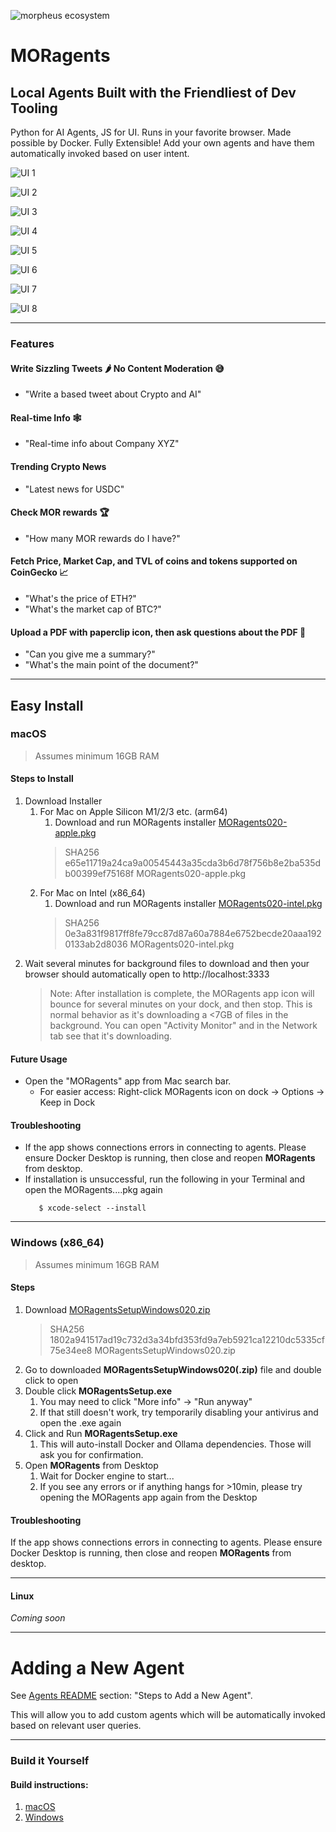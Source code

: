 ![morpheus ecosystem](images/morpheus-ecosystem@3x_green.png)
# MORagents

## Local Agents Built with the Friendliest of Dev Tooling
Python for AI Agents, JS for UI. Runs in your favorite browser. Made possible by Docker.
Fully Extensible! Add your own agents and have them automatically invoked based on user intent.

![UI 1](images/gasless-usdc-base-agent.png)

![UI 2](images/dca-strategy-agent.png)

![UI 3](images/image-generator.png)

![UI 4](images/tweet_sizzler.png)

![UI 5](images/real-time-info.png)

![UI 6](images/mor_rewards.png)

![UI 7](images/price-fetcher-realtime-news.png)

![UI 8](images/moragents_chatpdf.png)

---

### Features
#### Write Sizzling Tweets 🌶️ No Content Moderation 😅
  - "Write a based tweet about Crypto and AI"
#### Real-time Info 🕸️
  - "Real-time info about Company XYZ"
#### Trending Crypto News
  - "Latest news for USDC"
#### Check MOR rewards 🏆
  - "How many MOR rewards do I have?"
#### Fetch Price, Market Cap, and TVL of coins and tokens supported on CoinGecko 📈
  - "What's the price of ETH?"
  - "What's the market cap of BTC?"
#### Upload a PDF with paperclip icon, then ask questions about the PDF 📄
  - "Can you give me a summary?"
  - "What's the main point of the document?"

---

## Easy Install
### macOS
>Assumes minimum 16GB RAM

#### Steps to Install
1. Download Installer
   1. For Mac on Apple Silicon M1/2/3 etc. (arm64)
      1. Download and run MORagents installer [MORagents020-apple.pkg](https://drive.proton.me/urls/20ENWS94AW#Kols2sA9mWLf)
      > SHA256 e65e11719a24ca9a00545443a35cda3b6d78f756b8e2ba535db00399ef75168f MORagents020-apple.pkg
   2. For Mac on Intel (x86_64)
      1. Download and run MORagents installer [MORagents020-intel.pkg](https://drive.proton.me/urls/1SFGC83RMR#7hdNk4t7bQ0y)
      > SHA256 0e3a831f9817ff8fe79cc87d87a60a7884e6752becde20aaa1920133ab2d8036 MORagents020-intel.pkg
2. Wait several minutes for background files to download and then your browser should automatically open to http://localhost:3333
    > Note: After installation is complete, the MORagents app icon will bounce for several minutes on your dock, and then stop. This is normal behavior as it's downloading a <7GB of files in the background. You can open "Activity Monitor" and in the Network tab see that it's downloading.

#### Future Usage
- Open the "MORagents" app from Mac search bar.
  - For easier access: Right-click MORagents icon on dock -> Options -> Keep in Dock

#### Troubleshooting
- If the app shows connections errors in connecting to agents. Please ensure Docker Desktop is running, then close and reopen **MORagents** from desktop.
- If installation is unsuccessful, run the following in your Terminal and open the MORagents....pkg again
   ```shell
      $ xcode-select --install
   ```
---

### Windows (x86_64)
>Assumes minimum 16GB RAM

#### Steps
1. Download [MORagentsSetupWindows020.zip](https://drive.proton.me/urls/CV5NDK88W8#TNGSOxKUbq4b)
    > SHA256 1802a941517ad19c732d3a34bfd353fd9a7eb5921ca12210dc5335cf75e34ee8 MORagentsSetupWindows020.zip
2. Go to downloaded **MORagentsSetupWindows020(.zip)** file and double click to open
3. Double click **MORagentsSetup.exe**
   1. You may need to click "More info" -> "Run anyway"
   2. If that still doesn't work, try temporarily disabling your antivirus and open the .exe again
4. Click and Run **MORagentsSetup.exe**
   1. This will auto-install Docker and Ollama dependencies. Those will ask you for confirmation.
5. Open **MORagents** from Desktop
   1. Wait for Docker engine to start...
   2. If you see any errors or if anything hangs for >10min, please try opening the MORagents app again from the Desktop

#### Troubleshooting
If the app shows connections errors in connecting to agents. Please ensure Docker Desktop is running, then close and reopen **MORagents** from desktop.

---

#### Linux
*Coming soon*

---
# Adding a New Agent

See [Agents README](submodules/moragents_dockers/README.md) section: "Steps to Add a New Agent".

This will allow you to add custom agents which will be automatically invoked based on relevant user queries.

---

### Build it Yourself

#### Build instructions:
1. [macOS](build_assets/macOS/README_MACOS_DEV_BUILD.md)
2. [Windows](build_assets/windows/README_WINDOWS_DEV_BUILD.md)
